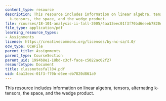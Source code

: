 ```yaml
---
content_type: resource
description: This resource includes information on linear algebra, tensors, alternating
  k-tensors, the space, and the wedge product.
file: /courses/18-101-analysis-ii-fall-2005/4aa13eec01f3f70bd6eeeb7820d861a9_classnotesfall04.pdf
file_type: application/pdf
learning_resource_types:
- Assignments
license: https://creativecommons.org/licenses/by-nc-sa/4.0/
ocw_type: OCWFile
parent_title: Assignments
parent_type: CourseSection
parent_uid: 1994b8e1-18bd-c3cf-face-c5022ac02f27
resourcetype: Document
title: classnotesfall04.pdf
uid: 4aa13eec-01f3-f70b-d6ee-eb7820d861a9
---
```

This resource includes information on linear algebra, tensors, alternating k-tensors, the space, and the wedge product.